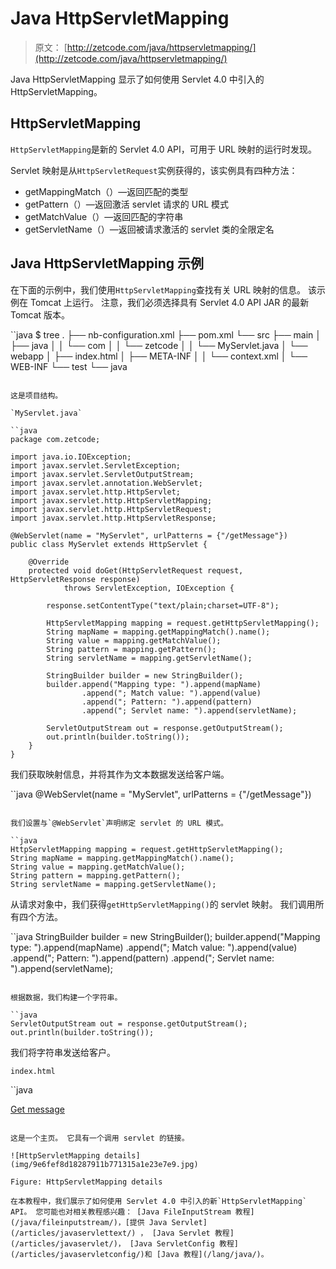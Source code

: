 # Java HttpServletMapping

> 原文： [http://zetcode.com/java/httpservletmapping/](http://zetcode.com/java/httpservletmapping/)

Java HttpServletMapping 显示了如何使用 Servlet 4.0 中引入的 HttpServletMapping。

## HttpServletMapping

`HttpServletMapping`是新的 Servlet 4.0 API，可用于 URL 映射的运行时发现。

Servlet 映射是从`HttpServletRequest`实例获得的，该实例具有四种方法：

*   getMappingMatch（）—返回匹配的类型
*   getPattern（）—返回激活 servlet 请求的 URL 模式
*   getMatchValue（）—返回匹配的字符串
*   getServletName（）—返回被请求激活的 servlet 类的全限定名

## Java HttpServletMapping 示例

在下面的示例中，我们使用`HttpServletMapping`查找有关 URL 映射的信息。 该示例在 Tomcat 上运行。 注意，我们必须选择具有 Servlet 4.0 API JAR 的最新 Tomcat 版本。

``java
$ tree
.
├── nb-configuration.xml
├── pom.xml
└── src
    ├── main
    │   ├── java
    │   │   └── com
    │   │       └── zetcode
    │   │           └── MyServlet.java
    │   └── webapp
    │       ├── index.html
    │       ├── META-INF
    │       │   └── context.xml
    │       └── WEB-INF
    └── test
        └── java

```

这是项目结构。

`MyServlet.java`

``java
package com.zetcode;

import java.io.IOException;
import javax.servlet.ServletException;
import javax.servlet.ServletOutputStream;
import javax.servlet.annotation.WebServlet;
import javax.servlet.http.HttpServlet;
import javax.servlet.http.HttpServletMapping;
import javax.servlet.http.HttpServletRequest;
import javax.servlet.http.HttpServletResponse;

@WebServlet(name = "MyServlet", urlPatterns = {"/getMessage"})
public class MyServlet extends HttpServlet {

    @Override
    protected void doGet(HttpServletRequest request, HttpServletResponse response)
            throws ServletException, IOException {

        response.setContentType("text/plain;charset=UTF-8");

        HttpServletMapping mapping = request.getHttpServletMapping();
        String mapName = mapping.getMappingMatch().name();
        String value = mapping.getMatchValue();
        String pattern = mapping.getPattern();
        String servletName = mapping.getServletName();

        StringBuilder builder = new StringBuilder();
        builder.append("Mapping type: ").append(mapName)
                .append("; Match value: ").append(value)
                .append("; Pattern: ").append(pattern)
                .append("; Servlet name: ").append(servletName);

        ServletOutputStream out = response.getOutputStream();
        out.println(builder.toString());
    }
}

```

我们获取映射信息，并将其作为文本数据发送给客户端。

``java
@WebServlet(name = "MyServlet", urlPatterns = {"/getMessage"})

```

我们设置与`@WebServlet`声明绑定 servlet 的 URL 模式。

``java
HttpServletMapping mapping = request.getHttpServletMapping();
String mapName = mapping.getMappingMatch().name();
String value = mapping.getMatchValue();
String pattern = mapping.getPattern();
String servletName = mapping.getServletName();

```

从请求对象中，我们获得`getHttpServletMapping()`的 servlet 映射。 我们调用所有四个方法。

``java
StringBuilder builder = new StringBuilder();
builder.append("Mapping type: ").append(mapName)
        .append("; Match value: ").append(value)
        .append("; Pattern: ").append(pattern)
        .append("; Servlet name: ").append(servletName);

```

根据数据，我们构建一个字符串。

``java
ServletOutputStream out = response.getOutputStream();
out.println(builder.toString());

```

我们将字符串发送给客户。

`index.html`

``java
<!DOCTYPE html>
<html>
    <head>
        <title>Home Page</title>
        <meta charset="UTF-8">
    </head>
    <body>
        <a href="getMessage">Get message</a>
    </body>
</html>

```

这是一个主页。 它具有一个调用 servlet 的链接。

![HttpServletMapping details](img/9e6fef8d18287911b771315a1e23e7e9.jpg)

Figure: HttpServletMapping details

在本教程中，我们展示了如何使用 Servlet 4.0 中引入的新`HttpServletMapping` API。 您可能也对相关教程感兴趣： [Java FileInputStream 教程](/java/fileinputstream/)，[提供 Java Servlet](/articles/javaservlettext/) ， [Java Servlet 教程](/articles/javaservlet/)， [Java ServletConfig 教程](/articles/javaservletconfig/)和 [Java 教程](/lang/java/)。